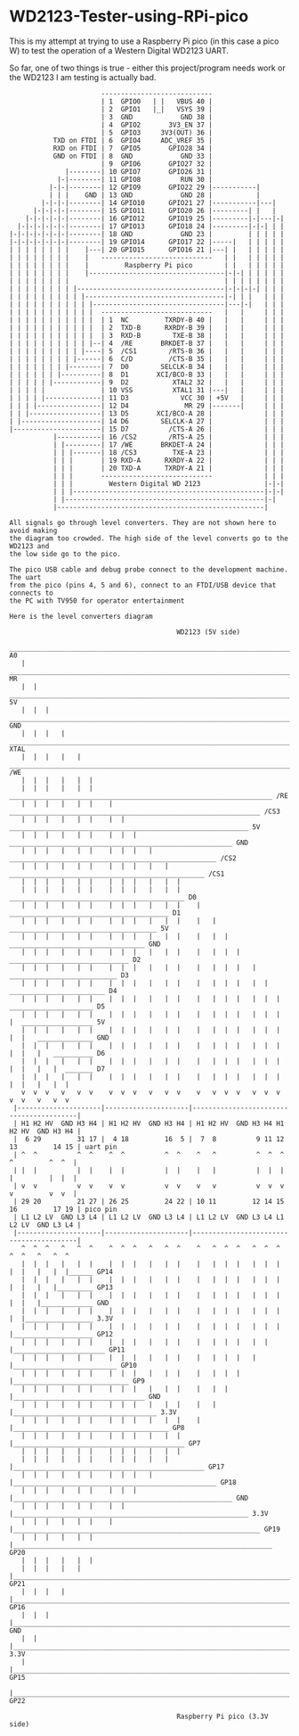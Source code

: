 # WD2123-Tester-using-RPi-pico
This is my attempt at trying to use a Raspberry Pi pico (in this case a pico W) to test the operation of a Western Digital WD2123 UART.

So far, one of two things is true - either this project/program needs work or the WD2123 I am testing is actually bad.

                           ----------------------------
                           | 1  GPIO0   | |   VBUS 40 | 
                           | 2  GPIO1   |_|   VSYS 39 | 
                           | 3  GND            GND 38 |
                           | 4  GPIO2       3V3_EN 37 |
                           | 5  GPIO3     3V3(OUT) 36 |
               TXD on FTDI | 6  GPIO4     ADC_VREF 35 |
               RXD on FTDI | 7  GPIO5       GPIO28 34 |
               GND on FTDI | 8  GND            GND 33 |
                           | 9  GPIO6       GPIO27 32 |
                  |--------| 10 GPIO7       GPIO26 31 |
                |-|--------| 11 GPIO8          RUN 30 |
              |-|-|--------| 12 GPIO9       GPIO22 29 |-----------|
              | | |    GND | 13 GND            GND 28 |           |
            |-|-|-|--------| 14 GPIO10      GPIO21 27 |-----------|---|
          |-|-|-|-|--------| 15 GPIO11      GPIO20 26 |---------| |   |
        |-|-|-|-|-|--------| 16 GPIO12      GPIO19 25 |---------|-|---|-|
      |-|-|-|-|-|-|--------| 17 GPIO13      GPIO18 24 |---------|-|-| | |
    |-|-|-|-|-|-|-|--------| 18 GND            GND 23 |         | | | | |
    |-|-|-|-|-|-|-|--------| 19 GPIO14      GPIO17 22 |-----|   | | | | |
    | | | | | | | |    |---| 20 GPIO15      GPIO16 21 |---| |   | | | | |
    | | | | | | | |    |   ----------------------------   | |   | | | | |
    | | | | | | | |    |         Raspberry Pi pico        | |   | | | | |
    | | | | | | | |    |----------------------------------|-|-| | | | | |
    | | | | | | | |                                       | | | | | | | |
    | | | | | | | | |-------------------------------------|-|-|-|-| | | |
    | | | | | | | | | |-----------------------------------|-| | |   | | |
    | | | | | | | | | | |---------------------------------|---|-|   | | |
    | | | | | | | | | | |  ----------------------------   |   |     | | |
    | | | | | | | | | | |  | 1  NC         TXRDY-B 40 |   |   |     | | |
    | | | | | | | | | | |  | 2  TXD-B      RXRDY-B 39 |   |   |     | | |
    | | | | | | | | | | |  | 3  RXD-B        TXE-B 38 |   |   |     | | |
    | | | | | | | | | | |--| 4  /RE       BRKDET-B 37 |   |   |     | | |
    | | | | | | | | | |----| 5  /CS1        /RTS-B 36 |   |   |     | | |
    | | | | | | | | |------| 6  C/D         /CTS-B 35 |   |   |     | | |
    | | | | | | | |--------| 7  D0        SELCLK-B 34 |   |   |     | | |
    | | | | | | |----------| 8  D1       XCI/BCO-B 33 |   |   |     | | |
    | | | | | |------------| 9  D2           XTAL2 32 |   |   |     | | |
    | | | | |              | 10 VSS          XTAL1 31 |---|   |     | | |
    | | | | |--------------| 11 D3             VCC 30 | +5V   |     | | |
    | | | |----------------| 12 D4              MR 29 |-------|     | | |
    | | |------------------| 13 D5       XCI/BCO-A 28 |             | | |
    | |--------------------| 14 D6        SELCLK-A 27 |             | | |
    |----------------------| 15 D7          /CTS-A 26 |             | | |
               |-----------| 16 /CS2        /RTS-A 25 |             | | |
               | |---------| 17 /WE       BRKDET-A 24 |             | | |
               | | |-------| 18 /CS3         TXE-A 23 |             | | |
               | | |       | 19 RXD-A      RXRDY-A 22 |             | | |
               | | |       | 20 TXD-A      TXRDY-A 21 |             | | |
               | | |       ----------------------------             | | |
               | | |         Western Digital WD 2123                |-|-|
               | | |------------------------------------------------|-|-|
               | |--------------------------------------------------|-|
               |----------------------------------------------------|

    All signals go through level converters. They are not shown here to avoid making
    the diagram too crowded. The high side of the level converts go to the WD2123 and 
    the low side go to the pico.

    The pico USB cable and debug probe connect to the development machine. The uart
    from the pico (pins 4, 5 and 6), connect to an FTDI/USB device that connects to
    the PC with TV950 for operator entertainment

    Here is the level converters diagram
    
                                              WD2123 (5V side)
       ________________________________________________________________________________________ A0
       |  _____________________________________________________________________________________ MR
       |  |  __________________________________________________________________________________ 5V
       |  |  |   ______________________________________________________________________________ GND
       |  |  |   |   __________________________________________________________________________ XTAL
       |  |  |   |   |  _______________________________________________________________________ /WE
       |  |  |   |   |  |                                                                      
       |  |  |   |   |  |    __________________________________________________________________ /RE
       |  |  |   |   |  |    |  _______________________________________________________________ /CS3
       |  |  |   |   |  |    |  |  ____________________________________________________________ 5V
       |  |  |   |   |  |    |  |  |   ________________________________________________________ GND
       |  |  |   |   |  |    |  |  |   |   ____________________________________________________ /CS2
       |  |  |   |   |  |    |  |  |   |   |  _________________________________________________ /CS1
       |  |  |   |   |  |    |  |  |   |   |  |                                                
       |  |  |   |   |  |    |  |  |   |   |  |    ____________________________________________ D0
       |  |  |   |   |  |    |  |  |   |   |  |    |   ________________________________________ D1
       |  |  |   |   |  |    |  |  |   |   |  |    |   |  _____________________________________ 5V
       |  |  |   |   |  |    |  |  |   |   |  |    |   |  |  __________________________________ GND
       |  |  |   |   |  |    |  |  |   |   |  |    |   |  |  |   ______________________________ D2
       |  |  |   |   |  |    |  |  |   |   |  |    |   |  |  |   |  ___________________________ D3
       |  |  |   |   |  |    |  |  |   |   |  |    |   |  |  |   |  |  ________________________ D4
       |  |  |   |   |  |    |  |  |   |   |  |    |   |  |  |   |  |  |  _____________________ D5
       |  |  |   |   |  |    |  |  |   |   |  |    |   |  |  |   |  |  |  |  __________________ 5V
       |  |  |   |   |  |    |  |  |   |   |  |    |   |  |  |   |  |  |  |  |   ______________ GND
       |  |  |   |   |  |    |  |  |   |   |  |    |   |  |  |   |  |  |  |  |   |   __________ D6
       |  |  |   |   |  |    |  |  |   |   |  |    |   |  |  |   |  |  |  |  |   |   |  _______ D7
       |  |  |   |   |  |    |  |  |   |   |  |    |   |  |  |   |  |  |  |  |   |   |  |
       v  v  v   v   v  v    v  v  v   v   v  v    v   v  v  v   v  v  v  v  v   v   v  v
     |---------------------|---------------------|-----------------------------------------|
     | H1 H2 HV  GND H3 H4 | H1 H2 HV  GND H3 H4 | H1 H2 HV  GND H3 H4 H1 H2 HV  GND H3 H4 |
     |  6 29         31 17 |  4 18         16  5 |  7  8          9 11 12 13         14 15 | uart pin
     | ^  ^          ^  ^    ^  ^          ^  ^    ^   ^          ^  ^  ^  ^         ^  ^  |
     | |  |          |  |    |  |          |  |    |   |          |  |  |  |         |  |  |
     | v  v          v  v    v  v          v  v    v   v          v  v  v  v         v  v  |
     | 29 20         21 27 | 26 25         24 22 | 10 11         12 14 15 16         17 19 | pico pin
     | L1 L2 LV  GND L3 L4 | L1 L2 LV  GND L3 L4 | L1 L2 LV  GND L3 L4 L1 L2 LV  GND L3 L4 |
     |---------------------|---------------------|-----------------------------------------|
       ^  ^  ^   ^   ^  ^    ^  ^  ^   ^   ^  ^    ^   ^  ^  ^   ^  ^  ^  ^  ^   ^   ^  ^
       |  |  |   |   |  |    |  |  |   |   |  |    |   |  |  |   |  |  |  |  |   |   |  |______ GP14
       |  |  |   |   |  |    |  |  |   |   |  |    |   |  |  |   |  |  |  |  |   |   |_________ GP13
       |  |  |   |   |  |    |  |  |   |   |  |    |   |  |  |   |  |  |  |  |   |_____________ GND
       |  |  |   |   |  |    |  |  |   |   |  |    |   |  |  |   |  |  |  |  |_________________ 3.3V
       |  |  |   |   |  |    |  |  |   |   |  |    |   |  |  |   |  |  |  |____________________ GP12
       |  |  |   |   |  |    |  |  |   |   |  |    |   |  |  |   |  |  |_______________________ GP11
       |  |  |   |   |  |    |  |  |   |   |  |    |   |  |  |   |  |__________________________ GP10
       |  |  |   |   |  |    |  |  |   |   |  |    |   |  |  |   |_____________________________ GP9
       |  |  |   |   |  |    |  |  |   |   |  |    |   |  |  |_________________________________ GND
       |  |  |   |   |  |    |  |  |   |   |  |    |   |  |____________________________________ 3.3V
       |  |  |   |   |  |    |  |  |   |   |  |    |   |_______________________________________ GP8
       |  |  |   |   |  |    |  |  |   |   |  |    |___________________________________________ GP7
       |  |  |   |   |  |    |  |  |   |   |  |                                                
       |  |  |   |   |  |    |  |  |   |   |  |________________________________________________ GP17
       |  |  |   |   |  |    |  |  |   |   |___________________________________________________ GP18
       |  |  |   |   |  |    |  |  |   |_______________________________________________________ GND
       |  |  |   |   |  |    |  |  |___________________________________________________________ 3.3V
       |  |  |   |   |  |    |  |______________________________________________________________ GP19
       |  |  |   |   |  |    |_________________________________________________________________ GP20
       |  |  |   |   |  |                                                                      
       |  |  |   |   |  |______________________________________________________________________ GP21
       |  |  |   |   |_________________________________________________________________________ GP16
       |  |  |   |_____________________________________________________________________________ GND
       |  |  |_________________________________________________________________________________ 3.3V
       |  |____________________________________________________________________________________ GP15
       |_______________________________________________________________________________________ GP22
       
                                              Raspberry Pi pico (3.3V side)
                                     
